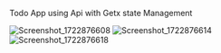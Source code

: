 Todo App using Api with Getx state Management


![Screenshot_1722876608](https://github.com/user-attachments/assets/ef821237-64b0-47fe-a0b4-348d7dd79dfb)
![Screenshot_1722876614](https://github.com/user-attachments/assets/b11f5b36-9abe-433b-b2ad-45b13c412fe6)
![Screenshot_1722876618](https://github.com/user-attachments/assets/192697f5-746c-438e-ae2c-e308e277e6c4)
